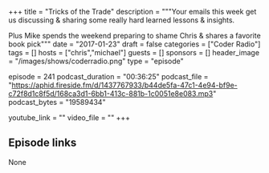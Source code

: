 +++
title = "Tricks of the Trade"
description = """Your emails this week get us discussing & sharing some really hard learned lessons & insights.

Plus Mike spends the weekend preparing to shame Chris & shares a favorite book pick"""
date = "2017-01-23"
draft = false
categories = ["Coder Radio"]
tags = []
hosts = ["chris","michael"]
guests = []
sponsors = []
header_image = "/images/shows/coderradio.png"
type = "episode"

episode = 241
podcast_duration = "00:36:25"
podcast_file = "https://aphid.fireside.fm/d/1437767933/b44de5fa-47c1-4e94-bf9e-c72f8d1c8f5d/168ca3d1-6bb1-413c-881b-1c0051e8e083.mp3"
podcast_bytes = "19589434"

youtube_link = ""
video_file = ""
+++

## Episode links

None

